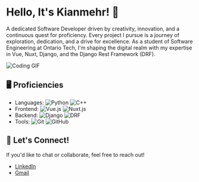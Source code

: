 # Hello, It's Kianmehr! 👋

A dedicated Software Developer driven by creativity, innovation, and a continuous quest for proficiency. Every project I pursue is a journey of exploration, dedication, and a drive for excellence. As a student of Software Engineering at Ontario Tech, I'm shaping the digital realm with my expertise in Vue, Nuxt, Django, and the Django Rest Framework (DRF). 

![Coding GIF](https://media.giphy.com/media/26tn33aiTi1jkl6H6/giphy.gif)

## 🖥️ Proficiencies

- Languages: ![Python](https://img.shields.io/badge/-Python-3776AB?logo=python&logoColor=white) ![C++](https://img.shields.io/badge/-C++-00599C?logo=c%2B%2B&logoColor=white)
- Frontend: ![Vue.js](https://img.shields.io/badge/-Vue.js-4FC08D?logo=vue.js&logoColor=white) ![Nuxt.js](https://img.shields.io/badge/-Nuxt-black?logo=nuxt.js&logoColor=white)
- Backend: ![Django](https://img.shields.io/badge/-Django-092E20?logo=django&logoColor=white) ![DRF](https://img.shields.io/badge/-Django%20Rest%20Framework-blue?logo=django&logoColor=white)
- Tools: ![Git](https://img.shields.io/badge/-Git-F05032?logo=git&logoColor=white) ![GitHub](https://img.shields.io/badge/-GitHub-181717?logo=github)

## 🤝 Let's Connect!

If you'd like to chat or collaborate, feel free to reach out!

- [LinkedIn](https://www.linkedin.com/in/kianmhz/)
- [Gmail](mailto:haddad.kianm@gmail.com)
